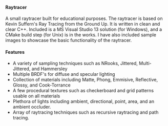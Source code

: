 #### Raytracer ####
A small raytracer built for educational purposes. The raytracer is based on Kevin Suffern's Ray Tracing from the Ground Up. It is written in clean and clear C++. Included is a MS Visual Studio 13 solution (for Windows), and a CMake build step (for Unix) is in the works. I have also included sample images to showcase the basic functionality of the raytracer.

#### Features ####
* A variety of sampling techniques such as NRooks, Jittered, Multi-Jittered, and Hammersley
* Multiple BRDF's for diffuse and specular lighting
* Collection of materials including Matte, Phong, Emmisive, Reflective, Glossy, and Cook-Torrance
* A few procedural textures such as checkerboard and grid patterns usable on all materials
* Plethora of lights including ambient, directional, point, area, and an ambient occluder.
* Array of raytracing techniques such as recursive raytracing and path tracing.

